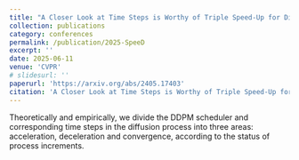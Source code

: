 ```yaml
---
title: "A Closer Look at Time Steps is Worthy of Triple Speed-Up for Diffusion Model Training"
collection: publications
category: conferences
permalink: /publication/2025-SpeeD
excerpt: ''
date: 2025-06-11
venue: 'CVPR'
# slidesurl: ''
paperurl: 'https://arxiv.org/abs/2405.17403'
citation: 'A Closer Look at Time Steps is Worthy of Triple Speed-Up for Diffusion Model Training. CVPR 2025. K. Wang*,  M. Shi*, Y. Zhou*,Z. Yuan, Y. Shang, X. Peng, H. Zhang, Y. You'
---
```


Theoretically and empirically, we divide the DDPM scheduler and corresponding time steps in the diffusion process into three areas: acceleration, deceleration and convergence, according to the status of process increments.